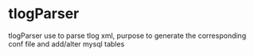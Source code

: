 # tlogParser
tlogParser use to parse tlog xml, purpose to generate the corresponding conf file and add/alter mysql tables

